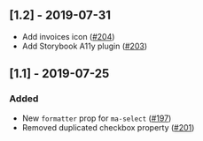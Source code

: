 ## [1.2] - 2019-07-31
- Add invoices icon ([#204](https://github.com/holaluz/margarita/pull/204))
- Add Storybook A11y plugin ([#203](https://github.com/holaluz/margarita/pull/203))

## [1.1] - 2019-07-25
### Added
- New `formatter` prop for `ma-select` ([#197](https://github.com/holaluz/margarita/pull/197))
- Removed duplicated checkbox property ([#201](https://github.com/holaluz/margarita/pull/201))
